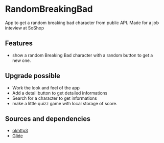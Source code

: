 # RandomBreakingBad
App to get a random breaking bad character from public API. Made for a job inteview at SoShop

## Features
* show a random Breaking Bad character with a random button to get a new one.

## Upgrade possible
* Work the look and feel of the app
* Add a detail button to get detailed informations
* Search for a character to get informations
* make a little quizz game with local storage of score.


## Sources and dependencies
* [okhttp3](https://square.github.io/okhttp/)
* [Glide](https://github.com/bumptech/glide)

